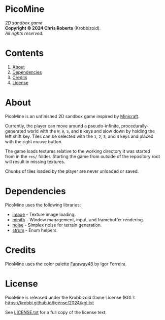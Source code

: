 # PicoMine
_2D sandbox game_  
__Copyright &copy; 2024 Chris Roberts__ (Krobbizoid).  
_All rights reserved._

# Contents
1. [About](#about)
2. [Dependencies](#dependencies)
3. [Credits](#credits)
4. [License](#license)

# About
PicoMine is an unfinished 2D sandbox game inspired by
[Minicraft](https://github.com/Miserlou/Minicraft).

Currently, the player can move around a pseudo-infinite, procedurally-generated
world with the `W`, `A`, `S`, and `D` keys and slow down by holding the left
shift key. Tiles can be selected with the `1`, `2`, `3`, and `4` keys and
placed with the right mouse button.

The game loads textures relative to the working directory it was started from
in the `res/` folder. Starting the game from outside of the repository root
will result in missing textures.

Chunks of tiles loaded by the player are never unloaded or saved.

# Dependencies
PicoMine uses the following libraries:
* [image](https://crates.io/crates/image) - Texture image loading.
* [minifb](https://crates.io/crates/minifb) - Window management, input, and
framebuffer rendering.
* [noise](https://crates.io/crates/noise) - Simplex noise for terrain
generation.
* [strum](https://crates.io/crates/strum) - Enum helpers.

# Credits
PicoMine uses the color palette
[Faraway48](https://lospec.com/palette-list/faraway48) by Igor Ferreira.

# License
PicoMine is released under the Krobbizoid Game License (KGL):  
https://krobbi.github.io/license/2024/kgl.txt

See [LICENSE.txt](/LICENSE.txt) for a full copy of the license text.
